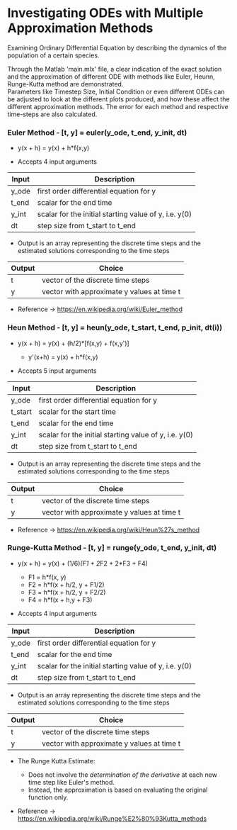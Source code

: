 # Investigating ODEs with Multiple Approximation Methods

Examining Ordinary Differential Equation by describing the dynamics of the
population of a certain species.

Through the Matlab 'main.mlx' file, a clear indication of the exact solution and the approximation of different ODE with methods like Euler, Heunn, Runge-Kutta method are demonstrated. <br/>
Parameters like Timestep Size, Initial Condition or even different ODEs can be adjusted to look at the different plots produced, and how these affect the different approximation methods. The error for each method and respective time-steps are also calculated.


### Euler Method - [t, y] = euler(y_ode, t_end, y_init, dt)

- y(x + h) = y(x) + h*f(x,y)
  
- Accepts 4 input arguments

| Input | Description                                           |
| ----- | ----------------------------------------------------- |
| y_ode | first order differential equation for y               |
| t_end | scalar for the end time                               |
| y_int | scalar for the initial starting value of y, i.e. y(0) |
| dt    | step size from t_start to t_end                       |

- Output is an array representing the discrete time steps and the estimated solutions corresponding to the time steps

| Output | Choice                                     |
| ------ | ------------------------------------------ |
| t      | vector of the discrete time steps          |
| y      | vector with approximate y values at time t |

- Reference -> https://en.wikipedia.org/wiki/Euler_method

### Heun Method - [t, y] = heun(y_ode, t_start, t_end, p_init, dt(i))

- y(x + h) = y(x) + (h/2)*[f(x,y) + f(x,y')]
  - y'(x+h) = y(x) + h*f(x,y)

- Accepts 5 input arguments

|  Input  | Description                                           |
|  -----  | ----------------------------------------------------- |
|  y_ode  | first order differential equation for y               |
| t_start | scalar for the start time                             |
|  t_end  | scalar for the end time                               |
|  y_int  | scalar for the initial starting value of y, i.e. y(0) |
|    dt   | step size from t_start to t_end                       |

- Output is an array representing the discrete time steps and the estimated solutions corresponding to the time steps

| Output | Choice                                     |
| ------ | ------------------------------------------ |
| t      | vector of the discrete time steps          |
| y      | vector with approximate y values at time t |

- Reference -> https://en.wikipedia.org/wiki/Heun%27s_method

### Runge-Kutta Method - [t, y] = runge(y_ode, t_end, y_init, dt)

- y(x + h) = y(x) + (1/6)*(F1 + 2*F2 + 2*F3 + F4)
  - F1 = h*f(x, y)
  - F2 = h*f(x + h/2, y + F1/2)
  - F3 = h*f(x + h/2, y + F2/2)
  - F4 = h*f(x + h,y + F3)
  
- Accepts 4 input arguments

| Input | Description                                           |
| ----- | ----------------------------------------------------- |
| y_ode | first order differential equation for y               |
| t_end | scalar for the end time                               |
| y_int | scalar for the initial starting value of y, i.e. y(0) |
| dt    | step size from t_start to t_end                       |

- Output is an array representing the discrete time steps and the estimated solutions corresponding to the time steps

| Output | Choice                                     |
| ------ | ------------------------------------------ |
| t      | vector of the discrete time steps          |
| y      | vector with approximate y values at time t |

- The Runge Kutta Estimate:

  - Does not involve the _determination of the derivative_ at each new time step like Euler's method.
  - Instead, the approximation is based on evaluating the original function only.

- Reference -> https://en.wikipedia.org/wiki/Runge%E2%80%93Kutta_methods


